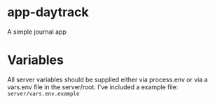 # app-daytrack
A simple journal app



# Variables
All server variables should be supplied either via process.env or via a vars.env file in the server/root.
I've included a example file:
	`server/vars.env.example`